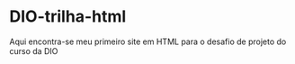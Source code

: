 # DIO-trilha-html

Aqui encontra-se meu primeiro site em HTML para o desafio de projeto do curso da DIO
